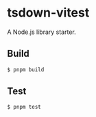 # tsdown-vitest

A Node.js library starter.

## Build

```sh
$ pnpm build
```

## Test

```sh
$ pnpm test
```
